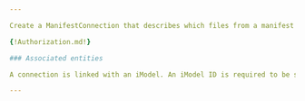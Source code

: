 ```yaml
---

Create a ManifestConnection that describes which files from a manifest will be synchronized to the iModel.

{!Authorization.md!}

### Associated entities

A connection is linked with an iModel. An iModel ID is required to be set when creating a ManifestConnection.

---
```

